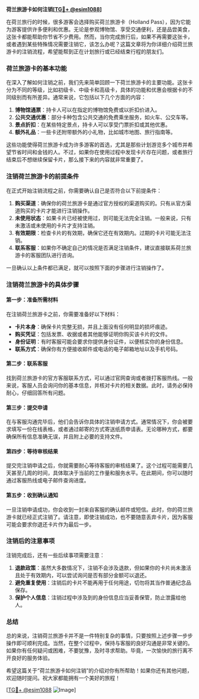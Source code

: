 **荷兰旅游卡如何注销[[TG💪+ @esim1088](https://t.me/s/esim1088)]**

在荷兰旅行的时候，很多游客会选择购买荷兰旅游卡（Holland Pass），因为它能为游客提供许多便利和优惠。无论是参观博物馆、享受交通便利，还是品尝美食，这张卡都能帮助你节省不少费用。然而，当你完成旅行后，如果不再需要这张卡，或者遇到某些特殊情况需要注销它，该怎么办呢？这篇文章将为你详细介绍荷兰旅游卡的注销流程，希望能帮到正在计划旅行或已经结束行程的朋友们。

### 荷兰旅游卡的基本功能

在深入了解如何注销之前，我们先来简单回顾一下荷兰旅游卡的主要功能。这张卡分为不同的等级，比如初级卡、中级卡和高级卡，具体的功能和优惠会根据卡的不同级别而有所差异。通常来说，它包括以下几个方面的内容：

1. **博物馆通票**：持卡人可以在指定的博物馆免费或以折扣价进入。
2. **公共交通优惠**：部分卡种包含公共交通的免费乘坐服务，如火车、公交车等。
3. **景点折扣**：在某些特定景点，持卡人可以享受门票折扣或其他优惠。
4. **额外礼品**：一些卡还附带额外的小礼物，比如城市地图、旅行指南等。

这些功能使得荷兰旅游卡成为许多游客的首选，尤其是那些计划游览多个城市并希望节省时间和金钱的人。不过，如果你在使用过程中发现卡片存在问题，或者旅行结束后不想继续保留卡片，那么接下来的内容就非常重要了。

### 注销荷兰旅游卡的前提条件

在正式开始注销流程之前，你需要确认自己是否符合以下前提条件：

1. **购买渠道**：确保你的荷兰旅游卡是通过官方授权的渠道购买的。只有从官方渠道购买的卡片才能进行注销操作。
2. **未使用状态**：如果卡片已经被使用过，则可能无法完全注销。一般来说，只有未激活或未使用的卡片才支持注销。
3. **有效期限**：检查卡片的有效期，确保它还在有效期内。过期的卡片可能无法注销。
4. **联系客服**：如果你不确定自己的情况是否满足注销条件，建议直接联系荷兰旅游卡的客服团队进行咨询。

一旦确认以上条件都已满足，就可以按照下面的步骤进行注销操作了。

### 注销荷兰旅游卡的具体步骤

#### 第一步：准备所需材料

在注销荷兰旅游卡之前，你需要准备好以下材料：

- **卡片本身**：确保卡片完整无损，并且上面没有任何明显的损坏痕迹。
- **购买凭证**：包括发票、收据或者其他能够证明你购买该卡片的文件。
- **身份证明**：有时客服可能会要求你提供身份证件，以便核实你的身份信息。
- **联系方式**：确保你有方便接收邮件或电话的电子邮箱地址以及手机号码。

#### 第二步：联系客服

找到荷兰旅游卡的官方客服联系方式，可以通过官网查询或者拨打客服热线。一般来说，客服人员会询问你的基本信息，并核对卡片的相关数据。此时，请务必保持耐心，仔细回答所有问题。

#### 第三步：提交申请

在与客服沟通完毕后，他们会告诉你具体的注销申请方式。通常情况下，你会被要求填写一份在线表格，或者通过邮寄的方式寄送纸质申请表。无论哪种方式，都要确保所有信息准确无误，并且附上必要的支持文件。

#### 第四步：等待审核结果

提交完注销申请之后，你就需要耐心等待客服的审核结果了。这个过程可能需要几天甚至几周的时间，具体取决于当前的工作量和服务水平。在此期间，你可以随时通过客服热线或电子邮件查询进度。

#### 第五步：收到确认通知

一旦注销申请成功，你会收到一封来自客服的确认邮件或短信。此时，你的荷兰旅游卡就已经正式注销了。请注意，即使注销成功，也不要随意丢弃卡片，因为客服可能会要求你退还卡片作为最后一步。

### 注销后的注意事项

注销完成后，还有一些后续事项需要注意：

1. **退款政策**：虽然大多数情况下，注销不会涉及退款，但如果你的卡片尚未激活且处于有效期内，可以尝试询问是否有部分金额可以退还。
2. **避免重复使用**：注销后的卡片不能再用于任何用途，切勿将其当作普通纪念品保存。
3. **保护个人信息**：注销过程中涉及到的身份信息应当妥善保管，防止泄露给他人。

### 总结

总的来说，注销荷兰旅游卡并不是一件特别复杂的事情，只要按照上述步骤一步步操作即可顺利完成。当然，在整个过程中，保持与客服的良好沟通是非常关键的。如果你有任何疑问或困难，不要犹豫，及时寻求帮助。毕竟，一次愉快的旅行离不开良好的服务体验。

希望这篇关于“荷兰旅游卡如何注销”的介绍对你有所帮助！如果你还有其他问题，欢迎随时提问。祝大家都能拥有一个美好的旅程！

[[TG💪+ @esim1088](https://t.me/s/esim1088) ![Image](https://i.postimg.cc/4NQfJmqS/Snipaste-2025-05-13-00-14-12.png)]